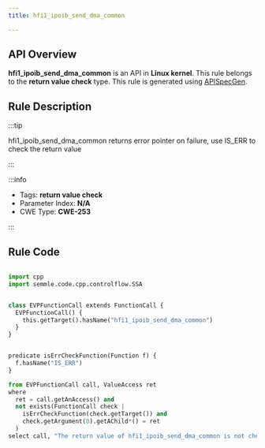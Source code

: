 ```yaml
---
title: hfi1_ipoib_send_dma_common

---
```



## API Overview
**hfi1_ipoib_send_dma_common** is an API in **Linux kernel**. This rule belongs to the **return value check** type. This rule is generated using [APISpecGen](../../tools/APISpecGen).
## Rule Description

:::tip

hfi1_ipoib_send_dma_common returns error pointer on failure, use IS_ERR to check the return value

:::

:::info

- Tags: **return value check**
- Parameter Index: **N/A**
- CWE Type: **CWE-253**

:::

## Rule Code
```python

import cpp
import semmle.code.cpp.controlflow.SSA


class EVPFunctionCall extends FunctionCall {
  EVPFunctionCall() {
    this.getTarget().hasName("hfi1_ipoib_send_dma_common")
  }
}


predicate isErrCheckFunction(Function f) {
  f.hasName("IS_ERR") 
}

from EVPFunctionCall call, ValueAccess ret
where
  ret = call.getAnAccess() and
  not exists(FunctionCall check |
    isErrCheckFunction(check.getTarget()) and
    check.getArgument(0).getAChild*() = ret
  )
select call, "The return value of hfi1_ipoib_send_dma_common is not checked with IS_ERR."
    
```